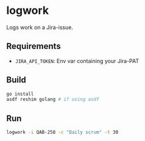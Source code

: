 # logwork

Logs work on a Jira-issue.

## Requirements

- `JIRA_API_TOKEN`: Env var containing your Jira-PAT

## Build

```bash
go install
asdf reshim golang # if using asdf
```

## Run

```bash
logwork -i QAB-258 -c "Daily scrum" -t 30
```
